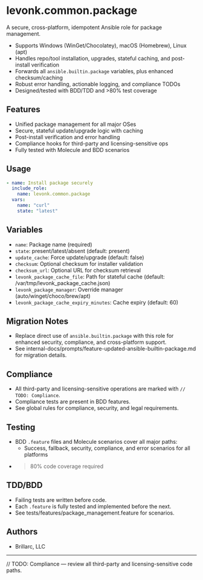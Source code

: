 # levonk.common.package

A secure, cross-platform, idempotent Ansible role for package management.

- Supports Windows (WinGet/Chocolatey), macOS (Homebrew), Linux (apt)
- Handles repo/tool installation, upgrades, stateful caching, and post-install verification
- Forwards all `ansible.builtin.package` variables, plus enhanced checksum/caching
- Robust error handling, actionable logging, and compliance TODOs
- Designed/tested with BDD/TDD and >80% test coverage

## Features
- Unified package management for all major OSes
- Secure, stateful update/upgrade logic with caching
- Post-install verification and error handling
- Compliance hooks for third-party and licensing-sensitive ops
- Fully tested with Molecule and BDD scenarios

## Usage
```yaml
- name: Install package securely
  include_role:
    name: levonk.common.package
  vars:
    name: "curl"
    state: "latest"
```

## Variables
- `name`: Package name (required)
- `state`: present/latest/absent (default: present)
- `update_cache`: Force update/upgrade (default: false)
- `checksum`: Optional checksum for installer validation
- `checksum_url`: Optional URL for checksum retrieval
- `levonk_package_cache_file`: Path for stateful cache (default: /var/tmp/levonk_package_cache.json)
- `levonk_package_manager`: Override manager (auto/winget/choco/brew/apt)
- `levonk_package_cache_expiry_minutes`: Cache expiry (default: 60)

## Migration Notes
- Replace direct use of `ansible.builtin.package` with this role for enhanced security, compliance, and cross-platform support.
- See internal-docs/prompts/feature-updated-ansible-builtin-package.md for migration details.

## Compliance
- All third-party and licensing-sensitive operations are marked with `// TODO: Compliance`.
- Compliance tests are present in BDD features.
- See global rules for compliance, security, and legal requirements.

## Testing
- BDD `.feature` files and Molecule scenarios cover all major paths:
  - Success, fallback, security, compliance, and error scenarios for all platforms
- >80% code coverage required

## TDD/BDD
- Failing tests are written before code.
- Each `.feature` is fully tested and implemented before the next.
- See tests/features/package_management.feature for scenarios.

## Authors
- Brillarc, LLC

---
// TODO: Compliance — review all third-party and licensing-sensitive code paths.
